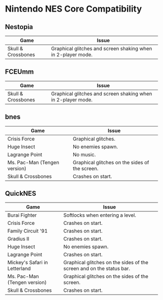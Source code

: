 # Nintendo NES Core Compatibility

## Nestopia

| Game                   | Issue                                                            |
|------------------------|----------------------------------------------------------------- |
| Skull & Crossbones     | Graphical glitches and screen shaking when in 2-player mode.     |

## FCEUmm

| Game                         | Issue                                                        |
|------------------------------|--------------------------------------------------------------|
| Skull & Crossbones           | Graphical glitches and screen shaking when in 2-player mode. |

## bnes

| Game                         | Issue                                          |
|------------------------------|------------------------------------------------|
| Crisis Force                 | Graphical glitches.                            |
| Huge Insect                  | No enemies spawn.                              |
| Lagrange Point               | No music.                                      |
| Ms. Pac-Man (Tengen version) | Graphical glitches on the sides of the screen. |
| Skull & Crossbones           | Crashes on start.                              |

## QuickNES

| Game                          | Issue                                                                    |
|-------------------------------|--------------------------------------------------------------------------|
| Burai Fighter                 | Softlocks when entering a level.                                         |
| Crisis Force                  | Crashes on start.                                                        |
| Family Circuit '91            | Crashes on start.                                                        |
| Gradius II                    | Crashes on start.                                                        |
| Huge Insect                   | No enemies spawn.                                                        |
| Lagrange Point                | Crashes on start.                                                        |
| Mickey's Safari in Letterland | Graphical glitches on the sides of the screen and on the status bar.     |
| Ms. Pac-Man (Tengen version)  | Graphical glitches on the sides of the screen.                           |
| Skull & Crossbones            | Crashes on start.                                                        |